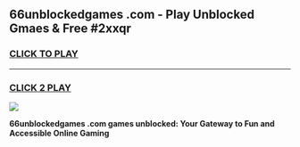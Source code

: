 
## 66unblockedgames .com - Play Unblocked Gmaes & Free #2xxqr
<h3>
<a href="https://news.freeplayer.one?title=66unblockedgames_.com&ref=24F">CLICK TO PLAY</a></h3>
<hr>

<h3>
<a href="https://news.freeplayer.one?title=66unblockedgames_.com&ref=24F">CLICK 2 PLAY</a>
  
</h3>

<a href="https://news.freeplayer.one?title=66unblockedgames_.com&ref=24F/"><img src="https://clearcache.store/games.png"></a>


**66unblockedgames .com games unblocked: Your Gateway to Fun and Accessible Online Gaming**
